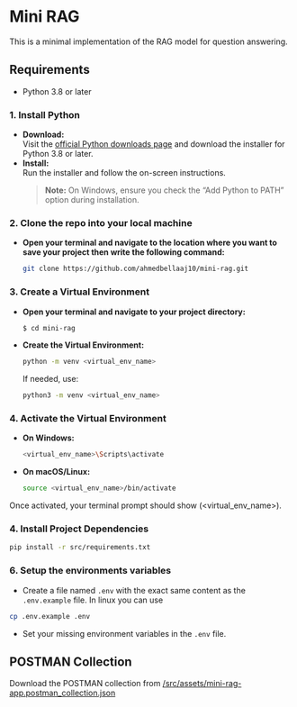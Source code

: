 # Mini RAG

This is a minimal implementation of the RAG model for question answering.

## Requirements
- Python 3.8 or later

### 1. Install Python
- **Download:**  
  Visit the [official Python downloads page](https://www.python.org/downloads/) and download the installer for Python 3.8 or later.
- **Install:**  
  Run the installer and follow the on-screen instructions.  
  > **Note:** On Windows, ensure you check the “Add Python to PATH” option during installation.

### 2. Clone the repo into your local machine 
- **Open your terminal and navigate to the location where you want to save your project then write the following command:**
  ```bash
  git clone https://github.com/ahmedbellaaj10/mini-rag.git

### 3. Create a Virtual Environment
- **Open your terminal and navigate to your project directory:**
  ```bash
  $ cd mini-rag
- **Create the Virtual Environment:**
  ```bash
  python -m venv <virtual_env_name>
  ```
  If needed, use:
  ```bash
  python3 -m venv <virtual_env_name>
  ```

### 4. Activate the Virtual Environment
- **On Windows:**
  ```bash
  <virtual_env_name>\Scripts\activate
- **On macOS/Linux:**
  ```bash
  source <virtual_env_name>/bin/activate
  ```
Once activated, your terminal prompt should show (<virtual_env_name>).

### 4. Install Project Dependencies
  ```bash
  pip install -r src/requirements.txt
  ```

### 6. Setup the environments variables
  * Create a file named `.env` with the exact same content as the `.env.example` file. In linux you can use 
  ```bash
  cp .env.example .env
  ``` 
  * Set your missing environment variables in the `.env` file.

## POSTMAN Collection

Download the POSTMAN collection from [/src/assets/mini-rag-app.postman_collection.json](/assets/mini-rag-app.postman_collection.json)